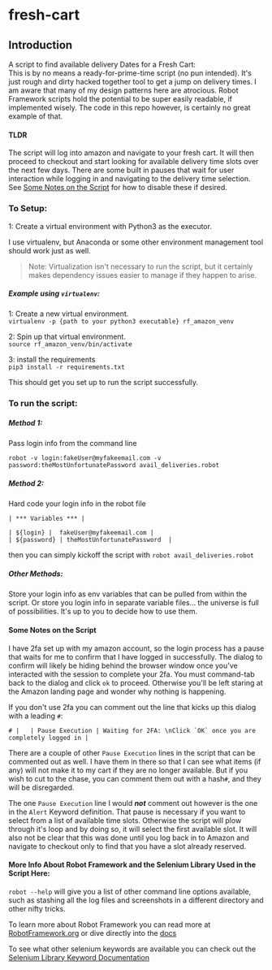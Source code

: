 # fresh-cart
## Introduction
A script to find available delivery Dates for a Fresh Cart:    
This is by no means a ready-for-prime-time script (no pun intended).  It's just rough and dirty hacked together tool to get a jump on delivery times. I am aware that many of my design patterns here are atrocious. Robot Framework scripts hold the potential to be super easily readable, if implemented wisely. The code in this repo however, is certainly no great example of that. 

#### TLDR
The script will log into amazon and navigate to your fresh cart. 
It will then proceed to checkout and start looking for available delivery time slots over the next few days.
There are some built in pauses that wait for user interaction while logging in and navigating to the delivery time selection.  See [Some Notes on the Script](#some-notes-on-the-script) for how to disable these if desired. 


### To Setup:
1: Create a virtual environment with Python3 as the executor. 

I use virtualenv, but Anaconda or some other environment management tool should work just as well.  

 > Note: Virtualization isn't necessary to run the script, but it certainly makes dependency issues easier to manage if they happen to arise.  

##### Example using `virtualenv`: 
1: Create a new virtual environment.       
 `virtualenv -p {path to your python3 executable} rf_amazon_venv`     

 2: Spin up that virtual environment.        
 `source rf_amazon_venv/bin/activate`

3: install the requirements    
`pip3 install -r requirements.txt`


This should get you set up to run the script successfully.  

### To run the script:

##### Method 1:

Pass login info from the command line

`robot -v login:fakeUser@myfakeemail.com -v password:theMostUnfortunatePassword avail_deliveries.robot`

##### Method 2: 
Hard code your login info in the robot file

```
| *** Variables *** |

| ${login} |  fakeUser@myfakeemail.com |  
| ${password} | theMostUnfortunatePassword  | 
```
then you can simply kickoff the script with `robot avail_deliveries.robot` 

##### Other Methods:
 Store your login info as env variables that can be pulled from within the script. Or store you login info in separate variable files... the universe is full of possibilities.  It's up to you to decide how to use them.

#### Some Notes on the Script

I have 2fa set up with my amazon account, so the login process has a pause that waits for me to confirm that I have logged in successfully.  The dialog to confirm will likely be hiding behind the browser window once you've interacted with the session to complete your 2fa. You must command-tab back to the dialog and click `ok` to proceed. Otherwise you'll be left staring at the Amazon landing page and wonder why nothing is happening.

If you don't use 2fa you can comment out the line that kicks up this dialog with a leading `#`:
``` 
# |   | Pause Execution | Waiting for 2FA: \nClick `OK` once you are completely logged in |
```
 There are a couple of other `Pause Execution` lines in the script that can be commented out as well.  I have them in there so that I can see what items (if any) will not make it to my cart if they are no longer available. But if you wish to cut to the chase, you can comment them out with a hash`#`, and they will be disregarded.  

The one `Pause Execution` line I would _**not**_ comment out however is the one in the `Alert` Keyword definition.  That pause is necessary if you want to select from a list of available time slots.  Otherwise the script will plow through it's loop and by doing so, it will select the first available slot. It will also not be clear that this was done until you log back in to Amazon and navigate to checkout only to find that you have a slot already reserved.

#### More Info About Robot Framework and the Selenium Library Used in the Script Here:

`robot --help` will give you a list of other command line options available, such as stashing all the log files and screenshots in a different directory and other nifty tricks.

To learn more about Robot Framework you can read more at [RobotFramework.org](https://robotframework.org/) or dive directly into the [docs](http://robotframework.org/robotframework/)

To see what other selenium keywords are available you can check out the [Selenium Library Keyword Documentation](https://robotframework.org/SeleniumLibrary/SeleniumLibrary.html)
